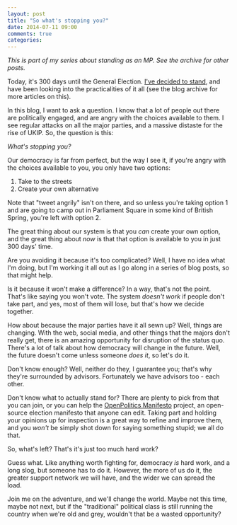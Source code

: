 ```yaml
---
layout: post
title: "So what's stopping you?"
date: 2014-07-11 09:00
comments: true
categories:
---
```

*This is part of my series about standing as an MP. See the archive for other posts.*

Today, it's 300 days until the General Election. [I've decided to stand](/blog/2014/06/27/standing-for-parliament-in-2015/), and have been looking into the practicalities of it all (see the blog archive for more articles on this).

In this blog, I want to ask a question. I know that a lot of people out there are politically engaged, and are angry with the choices available to them. I see regular attacks on all the major parties, and a massive distaste for the rise of UKIP. So, the question is this:

*What's stopping you?*

Our democracy is far from perfect, but the way I see it, if you're angry with the choices available to you, you only have two options:

1. Take to the streets
2. Create your own alternative

Note that "tweet angrily" isn't on there, and so unless you're taking option 1 and are going to camp out in Parliament Square in some kind of British Spring, you're left with option 2.

The great thing about our system is that you *can* create your own option, and the great thing about *now* is that that option is available to you in just 300 days' time.

Are you avoiding it because it's too complicated? Well, I have no idea what I'm doing, but I'm working it all out as I go along in a series of blog posts, so that might help.

Is it because it won't make a difference? In a way, that's not the point. That's like saying you won't vote. The system *doesn't work* if people don't take part, and yes, most of them will lose, but that's how we decide together.

How about because the major parties have it all sewn up? Well, things are changing. With the web, social media, and other things that the majors don't really get, there is an amazing opportunity for disruption of the status quo. There's a lot of talk about how democracy will change in the future. Well, the future doesn't come unless someone *does it*, so let's do it.

Don't know enough? Well, neither do they, I guarantee you; that's why they're surrounded by advisors. Fortunately we have advisors too - each other.

Don't know what to actually stand for? There are plenty to pick from that you can join, or you can help the [OpenPolitics Manifesto](http://openpolitics.org.uk) project, an open-source election manifesto that anyone can edit. Taking part and holding your opinions up for inspection is a great way to refine and improve them, and you *won't* be simply shot down for saying something stupid; we all do that.

So, what's left? That's it's just too much hard work?

Guess what. Like anything worth fighting for, democracy *is* hard work, and a long slog, but someone has to do it. However, the more of us do it, the greater support network we will have, and the wider we can spread the load.

Join me on the adventure, and we'll change the world. Maybe not this time, maybe not next, but if the "traditional" political class is still running the country when we're old and grey, wouldn't that be a wasted opportunity?
